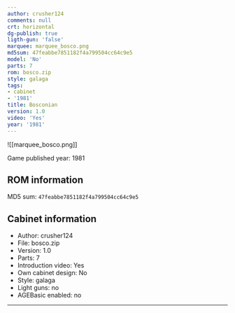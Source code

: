 ```yaml
---
author: crusher124
comments: null
crt: horizontal
dg-publish: true
ligth-gun: 'false'
marquee: marquee_bosco.png
md5sum: 47feabbe7851182f4a799504cc64c9e5
model: 'No'
parts: 7
rom: bosco.zip
style: galaga
tags:
- cabinet
- '1981'
title: Bosconian
version: 1.0
video: 'Yes'
year: '1981'
---
```


![[marquee_bosco.png]]

Game published year: 1981

## ROM information

MD5 sum: `47feabbe7851182f4a799504cc64c9e5` 

## Cabinet information

- Author: crusher124
- File: bosco.zip
- Version: 1.0
- Parts: 7
- Introduction video: Yes
- Own cabinet design: No
- Style: galaga
- Light guns: no
- AGEBasic enabled: no

---
